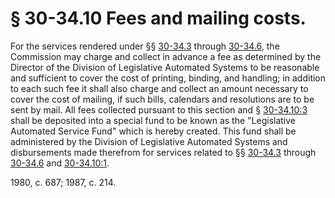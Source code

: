 # § 30-34.10 Fees and mailing costs.

<p>For the services rendered under §§ <a href='http://law.lis.virginia.gov/vacode/30-34.3/'>30-34.3</a> through <a href='http://law.lis.virginia.gov/vacode/30-34.6/'>30-34.6</a>, the Commission may charge and collect in advance a fee as determined by the Director of the Division of Legislative Automated Systems to be reasonable and sufficient to cover the cost of printing, binding, and handling; in addition to each such fee it shall also charge and collect an amount necessary to cover the cost of mailing, if such bills, calendars and resolutions are to be sent by mail. All fees collected pursuant to this section and § <a href='http://law.lis.virginia.gov/vacode/30-34.10:3/'>30-34.10:3</a> shall be deposited into a special fund to be known as the "Legislative Automated Service Fund" which is hereby created. This fund shall be administered by the Division of Legislative Automated Systems and disbursements made therefrom for services related to §§ <a href='http://law.lis.virginia.gov/vacode/30-34.3/'>30-34.3</a> through <a href='http://law.lis.virginia.gov/vacode/30-34.6/'>30-34.6</a> and <a href='http://law.lis.virginia.gov/vacode/30-34.10:1/'>30-34.10:1</a>.</p><p>1980, c. 687; 1987, c. 214.</p>
